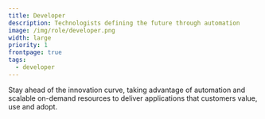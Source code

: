 ```yaml
---
title: Developer
description: Technologists defining the future through automation
image: /img/role/developer.png
width: large
priority: 1
frontpage: true
tags:
  - developer
---
```

Stay ahead of the innovation curve, taking advantage of automation and scalable on-demand resources to deliver applications that customers value, use and adopt.